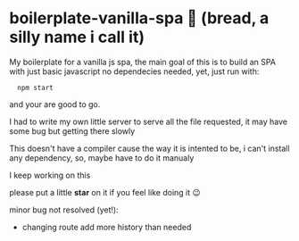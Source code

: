 # boilerplate-vanilla-spa :bread: (bread, a silly name i call it)
My boilerplate for a vanilla js spa, the main goal of this is to build an SPA with just basic javascript
no dependecies needed, yet, just run with:

```
  npm start
```

and your are good to go.

I had to write my own little server to serve all the file requested, it may have some bug but getting there slowly

This doesn't have a compiler cause the way it is intented to be, i can't install any dependency,
so, maybe have to do it manualy

I keep working on this

please put a little **star** on it if you feel like doing it :wink:

minor bug not resolved (yet!):
- changing route add more history than needed